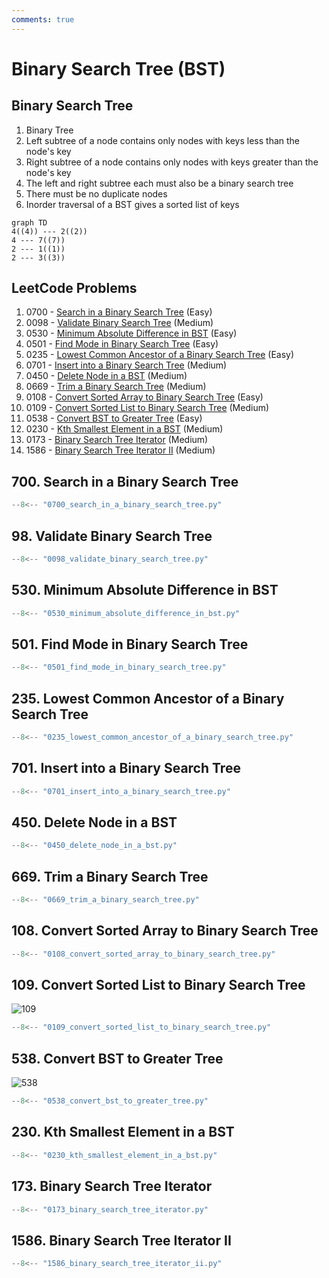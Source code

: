 ```yaml
---
comments: true
---
```


# Binary Search Tree (BST)

## Binary Search Tree

1. Binary Tree
2. Left subtree of a node contains only nodes with keys less than the node's key
3. Right subtree of a node contains only nodes with keys greater than the node's key
4. The left and right subtree each must also be a binary search tree
5. There must be no duplicate nodes
6. Inorder traversal of a BST gives a sorted list of keys

```mermaid
graph TD
4((4)) --- 2((2))
4 --- 7((7))
2 --- 1((1))
2 --- 3((3))
```

## LeetCode Problems

1. 0700 - [Search in a Binary Search Tree](https://leetcode.com/problems/search-in-a-binary-search-tree/) (Easy)
2. 0098 - [Validate Binary Search Tree](https://leetcode.com/problems/validate-binary-search-tree/) (Medium)
3. 0530 - [Minimum Absolute Difference in BST](https://leetcode.com/problems/minimum-absolute-difference-in-bst/) (Easy)
4. 0501 - [Find Mode in Binary Search Tree](https://leetcode.com/problems/find-mode-in-binary-search-tree/) (Easy)
5. 0235 - [Lowest Common Ancestor of a Binary Search Tree](https://leetcode.com/problems/lowest-common-ancestor-of-a-binary-search-tree/) (Easy)
6. 0701 - [Insert into a Binary Search Tree](https://leetcode.com/problems/insert-into-a-binary-search-tree/) (Medium)
7. 0450 - [Delete Node in a BST](https://leetcode.com/problems/delete-node-in-a-bst/) (Medium)
8. 0669 - [Trim a Binary Search Tree](https://leetcode.com/problems/trim-a-binary-search-tree/) (Medium)
9. 0108 - [Convert Sorted Array to Binary Search Tree](https://leetcode.com/problems/convert-sorted-array-to-binary-search-tree/) (Easy)
10. 0109 - [Convert Sorted List to Binary Search Tree](https://leetcode.com/problems/convert-sorted-list-to-binary-search-tree/) (Medium)
11. 0538 - [Convert BST to Greater Tree](https://leetcode.com/problems/convert-bst-to-greater-tree/) (Easy)
12. 0230 - [Kth Smallest Element in a BST](https://leetcode.com/problems/kth-smallest-element-in-a-bst/) (Medium)
13. 0173 - [Binary Search Tree Iterator](https://leetcode.com/problems/binary-search-tree-iterator/) (Medium)
14. 1586 - [Binary Search Tree Iterator II](https://leetcode.com/problems/binary-search-tree-iterator-ii/) (Medium)

## 700. Search in a Binary Search Tree

```python
--8<-- "0700_search_in_a_binary_search_tree.py"
```

## 98. Validate Binary Search Tree

```python
--8<-- "0098_validate_binary_search_tree.py"
```

## 530. Minimum Absolute Difference in BST

```python
--8<-- "0530_minimum_absolute_difference_in_bst.py"
```

## 501. Find Mode in Binary Search Tree

```python
--8<-- "0501_find_mode_in_binary_search_tree.py"
```

## 235. Lowest Common Ancestor of a Binary Search Tree

```python
--8<-- "0235_lowest_common_ancestor_of_a_binary_search_tree.py"
```

## 701. Insert into a Binary Search Tree

```python
--8<-- "0701_insert_into_a_binary_search_tree.py"
```

## 450. Delete Node in a BST

```python
--8<-- "0450_delete_node_in_a_bst.py"
```

## 669. Trim a Binary Search Tree

```python
--8<-- "0669_trim_a_binary_search_tree.py"
```

## 108. Convert Sorted Array to Binary Search Tree

```python
--8<-- "0108_convert_sorted_array_to_binary_search_tree.py"
```

## 109. Convert Sorted List to Binary Search Tree

![109](https://assets.leetcode.com/uploads/2020/08/17/linked.jpg)

```python
--8<-- "0109_convert_sorted_list_to_binary_search_tree.py"
```

## 538. Convert BST to Greater Tree

![538](https://assets.leetcode.com/uploads/2019/05/02/tree.png)

```python
--8<-- "0538_convert_bst_to_greater_tree.py"
```

## 230. Kth Smallest Element in a BST

```python
--8<-- "0230_kth_smallest_element_in_a_bst.py"
```

## 173. Binary Search Tree Iterator

```python
--8<-- "0173_binary_search_tree_iterator.py"
```

## 1586. Binary Search Tree Iterator II

```python
--8<-- "1586_binary_search_tree_iterator_ii.py"
```
